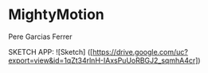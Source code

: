 # MightyMotion
Pere Garcias Ferrer

SKETCH APP: 
![Sketch] ([https://drive.google.com/uc?export=view&id=1qZt34rlnH-IAxsPuUoRBGJ2_sqmhA4cr])


